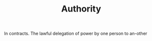 ---
title: Authority
permalink: "/definitions/authority.html"
body: In contracts. The lawful delegation of power by one person to an-other
published_at: '2018-07-07'
layout: post
---